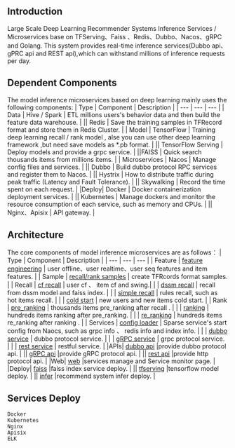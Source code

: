 ## Introduction
 Large Scale Deep Learning Recommender Systems Inference Services / Microservices base on TFServing、Faiss 、Redis、Dubbo、Nacos、gRPC and Golang. 
 This system provides real-time inference services(Dubbo api、gPRC api and REST api),which can withstand millions of inference requests per day.


## Dependent Components    
The model inference microservices based on deep learning mainly uses the following components:
| Type | Component | Description |
| --- | --- | --- |
| Data | Hive / Spark | ETL millions users's behavior data and then build the feature data warehouse. |
|| Redis |  Save the training samples in TFRecord format and store them in Redis Cluster. |
| Model | TensorFlow | Training deep learning recall / rank model , alse you can use other deep learning framework ,but need save models as *.pb format. |
|| TensorFlow Serving | Deploy models and provide a grpc service. |
||FAISS | Quick search thousands items from millions items. |
| Microservices | Nacos | Manage config files and services. |
|| Dubbo | Build dubbo protocol RPC services and register them to Nacos. |
|| Hystrix | How to distribute traffic during peak traffic (Latency and Fault Tolerance). |
|| Skywalking | Record the time spent on each request. |
|Deploy| Docker  | Docker containerization deployment services. |
|| Kubernetes  | Manage dockers and monitor the resource consumption of each service, such as memory and CPUs. |
||  Nginx、Apisix | API gateway. |


## Architecture
The core components of model inference microservices are as follows：
| Type | Component | Description |
| --- | --- | --- |
| Feature | [feature engineering](https://github.com/solidglue/Recommender_System_Inference_Services/tree/master/pkg/infer_features) | user offline、user realtime、user seq features and item features. |
| Sample | [recall/rank samples](https://github.com/solidglue/RecommenderSystems-Inference-Microservices/tree/master/pkg/infer_samples) | create TFRcords format samples. |
| Recall | [cf recall](https://github.com/solidglue/RecommenderSystems-Inference-Microservices/tree/master/pkg/infer_models/recall/cf) | user cf 、 item cf and swing.|
|  | [dssm recall](https://github.com/solidglue/Recommender_System_Inference_Services/blob/master/pkg/infer_models/recall/u2i/u2i_dssm_recall.go) | recall from dssm model and faiss index. |
|  | [simple recall](https://github.com/beachdogs/RecommenderSystems-Inference-Microservices/tree/master/pkg/infer_models/recall/simple_recall) | rules recall, such as hot items recall. |
|  | [cold start](https://github.com/beachdogs/RecommenderSystems-Inference-Microservices/tree/master/pkg/infer_models/recall/cold_start) | new users and new items cold start. |
| Rank | [pre_ranking](https://github.com/solidglue/RecommenderSystems-Inference-Microservices/tree/master/pkg/infer_models/pre_ranking)  |  thousands items pre_ranking after recall . |
|  | [ranking](https://github.com/solidglue/RecommenderSystems-Inference-Microservices/tree/master/pkg/infer_models/ranking)  | hundreds items ranking after pre_ranking. |
|  | [re_ranking](https://github.com/solidglue/RecommenderSystems-Inference-Microservices/tree/master/pkg/infer_models/re_ranking)  |  hundreds items re_ranking after ranking . |
| Services | [config loader](https://github.com/solidglue/RecommenderSystems-Inference-Microservices/tree/master/pkg/config_loader) | Sparse service's start config from Naocs, such as grpc info 、 redis info and index info. |
|  | [dubbo service](https://github.com/beachdogs/RecommenderSystems-Inference-Microservices/blob/master/pkg/infer_services/dubbo_service) | dubbo protocol service. |
|  | [gRPC service](https://github.com/solidglue/RecommenderSystems-Inference-Microservices/tree/master/pkg/infer_services/grpc_service) | grpc protocol service. |
|  | [rest service](https://github.com/solidglue/RecommenderSystems-Inference-Microservices/tree/master/pkg/infer_services/rest_service) | restful service. |
|APIs| [dubbo api](https://github.com/beachdogs/RecommenderSystems-Inference-Microservices/tree/master/api/dubbo_api) |provide dubbo protocol api. |
|| [gRPC api](https://github.com/beachdogs/RecommenderSystems-Inference-Microservices/tree/master/api/grpc_api) |provide gRPC protocol api. |
|| [rest api](https://github.com/beachdogs/RecommenderSystems-Inference-Microservices/tree/master/api/rest_api) |provide http protocol api. |
|Web| [web](https://github.com/beachdogs/RecommenderSystems-Inference-Microservices/tree/master/pkg/web) |services manage and Service monitor page. |
|Deploy| [faiss](https://github.com/beachdogs/RecommenderSystems-Inference-Microservices/tree/master/scripts/deployments/faiss) |faiss index service deploy. |
|| [tfserving](https://github.com/beachdogs/RecommenderSystems-Inference-Microservices/tree/master/scripts/deployments/tfserving) |tensorflow model deploy. |
|| [infer](https://github.com/beachdogs/RecommenderSystems-Inference-Microservices/tree/master/scripts/deployments/infer) |recommend system infer deploy. |


## Services Deploy
    Docker
    Kubernetes 
    Nginx
    Apisix
    ELK

